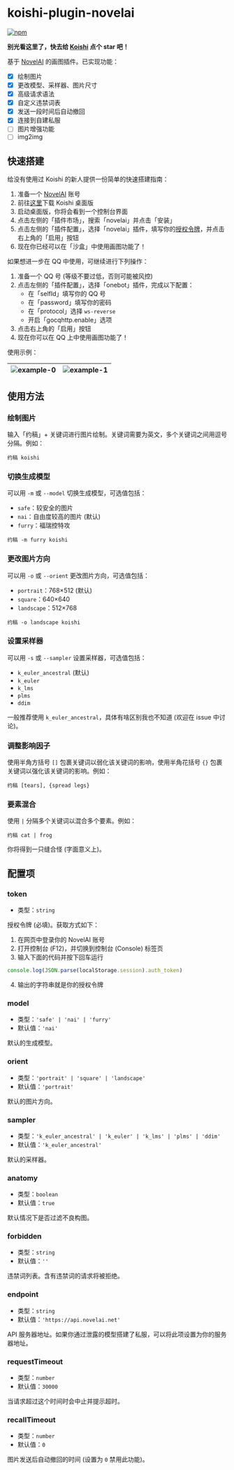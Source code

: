 # koishi-plugin-novelai

[![npm](https://img.shields.io/npm/v/koishi-plugin-novelai?style=flat-square)](https://www.npmjs.com/package/koishi-plugin-novelai)

**别光看这里了，快去给 [Koishi](https://github.com/koishijs/koishi) 点个 star 吧！**

基于 [NovelAI](https://novelai.net/) 的画图插件。已实现功能：

- [x] 绘制图片
- [x] 更改模型、采样器、图片尺寸
- [x] 高级请求语法
- [x] 自定义违禁词表
- [x] 发送一段时间后自动撤回
- [x] 连接到自建私服
- [ ] 图片增强功能
- [ ] img2img

## 快速搭建

给没有使用过 Koishi 的新人提供一份简单的快速搭建指南：

1. 准备一个 [NovelAI](https://novelai.net/) 账号
2. 前往[这里](https://github.com/koishijs/koishi-desktop/releases)下载 Koishi 桌面版
3. 启动桌面版，你将会看到一个控制台界面
4. 点击左侧的「插件市场」，搜索「novelai」并点击「安装」
5. 点击左侧的「插件配置」，选择「novelai」插件，填写你的[授权令牌](#token)，并点击右上角的「启用」按钮
6. 现在你已经可以在「沙盒」中使用画图功能了！

如果想进一步在 QQ 中使用，可继续进行下列操作：

1. 准备一个 QQ 号 (等级不要过低，否则可能被风控)
2. 点击左侧的「插件配置」，选择「onebot」插件，完成以下配置：
    - 在「selfId」填写你的 QQ 号
    - 在「password」填写你的密码
    - 在「protocol」选择 `ws-reverse`
    - 开启「gocqhttp.enable」选项
3. 点击右上角的「启用」按钮
4. 现在你可以在 QQ 上中使用画图功能了！

使用示例：

| ![example-0](./public/example-0.jpg) | ![example-1](./public/example-1.jpg) |
|:-:|:-:|

## 使用方法

### 绘制图片

输入「约稿」+ 关键词进行图片绘制。关键词需要为英文，多个关键词之间用逗号分隔。例如：

```
约稿 koishi
```

### 切换生成模型

可以用 `-m` 或 `--model` 切换生成模型，可选值包括：

- `safe`：较安全的图片
- `nai`：自由度较高的图片 (默认)
- `furry`：福瑞控特攻

```
约稿 -m furry koishi
```

### 更改图片方向

可以用 `-o` 或 `--orient` 更改图片方向，可选值包括：

- `portrait`：768×512 (默认)
- `square`：640×640
- `landscape`：512×768

```
约稿 -o landscape koishi
```

### 设置采样器

可以用 `-s` 或 `--sampler` 设置采样器，可选值包括：

- `k_euler_ancestral` (默认)
- `k_euler`
- `k_lms`
- `plms`
- `ddim`

一般推荐使用 `k_euler_ancestral`，具体有啥区别我也不知道 (欢迎在 issue 中讨论)。

### 调整影响因子

使用半角方括号 `[]` 包裹关键词以弱化该关键词的影响，使用半角花括号 `{}` 包裹关键词以强化该关键词的影响。例如：

```
约稿 [tears], {spread legs}
```

### 要素混合

使用 `|` 分隔多个关键词以混合多个要素。例如：

```
约稿 cat | frog
```

你将得到一只缝合怪 (字面意义上)。

## 配置项

### token

- 类型：`string`

授权令牌 (必填)。获取方式如下：

1. 在网页中登录你的 NovelAI 账号
2. 打开控制台 (F12)，并切换到控制台 (Console) 标签页
3. 输入下面的代码并按下回车运行

```js
console.log(JSON.parse(localStorage.session).auth_token)
```

4. 输出的字符串就是你的授权令牌

### model

- 类型：`'safe' | 'nai' | 'furry'`
- 默认值：`'nai'`

默认的生成模型。

### orient

- 类型：`'portrait' | 'square' | 'landscape'`
- 默认值：`'portrait'`

默认的图片方向。

### sampler

- 类型：`'k_euler_ancestral' | 'k_euler' | 'k_lms' | 'plms' | 'ddim'`
- 默认值：`'k_euler_ancestral'`

默认的采样器。

### anatomy

- 类型：`boolean`
- 默认值：`true`

默认情况下是否过滤不良构图。

### forbidden

- 类型：`string`
- 默认值：`''`

违禁词列表。含有违禁词的请求将被拒绝。

### endpoint

- 类型：`string`
- 默认值：`'https://api.novelai.net'`

API 服务器地址。如果你通过泄露的模型搭建了私服，可以将此项设置为你的服务器地址。

### requestTimeout

- 类型：`number`
- 默认值：`30000`

当请求超过这个时间时会中止并提示超时。

### recallTimeout

- 类型：`number`
- 默认值：`0`

图片发送后自动撤回的时间 (设置为 `0` 禁用此功能)。
